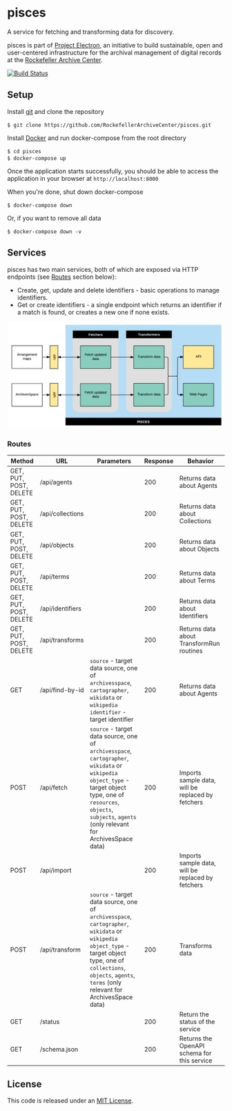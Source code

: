 # pisces
A service for fetching and transforming data for discovery.

pisces is part of [Project Electron](https://github.com/RockefellerArchiveCenter/project_electron), an initiative to build sustainable, open and user-centered infrastructure for the archival management of digital records at the [Rockefeller Archive Center](http://rockarch.org/).

[![Build Status](https://travis-ci.org/RockefellerArchiveCenter/pisces.svg?branch=master)](https://travis-ci.org/RockefellerArchiveCenter/pisces)

## Setup

Install [git](https://git-scm.com/) and clone the repository

    $ git clone https://github.com/RockefellerArchiveCenter/pisces.git

Install [Docker](https://store.docker.com/search?type=edition&offering=community) and run docker-compose from the root directory

    $ cd pisces
    $ docker-compose up

Once the application starts successfully, you should be able to access the application in your browser at `http://localhost:8000`

When you're done, shut down docker-compose

    $ docker-compose down

Or, if you want to remove all data

    $ docker-compose down -v


## Services

pisces has two main services, both of which are exposed via HTTP endpoints (see [Routes](#routes) section below):

* Create, get, update and delete identifiers - basic operations to manage identifiers.
* Get or create identifiers - a single endpoint which returns an identifier if a match is found, or creates a new one if none exists.

![Pisces diagram](pisces-services.png)


### Routes

| Method | URL | Parameters | Response  | Behavior  |
|--------|-----|---|---|---|
|GET, PUT, POST, DELETE|/api/agents||200|Returns data about Agents|
|GET, PUT, POST, DELETE|/api/collections||200|Returns data about Collections|
|GET, PUT, POST, DELETE|/api/objects||200|Returns data about Objects|
|GET, PUT, POST, DELETE|/api/terms||200|Returns data about Terms|
|GET, PUT, POST, DELETE|/api/identifiers||200|Returns data about Identifiers|
|GET, PUT, POST, DELETE|/api/transforms||200|Returns data about TransformRun routines|
|GET|/api/find-by-id|`source` - target data source, one of `archivesspace`, `cartographer`, `wikidata` or `wikipedia` <br/> `identifier` - target identifier|200|Returns data about Agents|
|POST|/api/fetch|`source` - target data source, one of `archivesspace`, `cartographer`, `wikidata` or `wikipedia` <br/> `object_type` - target object type, one of `resources`, `objects`, `subjects`, `agents` (only relevant for ArchivesSpace data)|200|Imports sample data, will be replaced by fetchers|
|POST|/api/import||200|Imports sample data, will be replaced by fetchers|
|POST|/api/transform|`source` - target data source, one of `archivesspace`, `cartographer`, `wikidata` or `wikipedia` <br/> `object_type` - target object type, one of `collections`, `objects`, `agents`, `terms` (only relevant for ArchivesSpace data)|200|Transforms data|
|GET|/status||200|Return the status of the service|
|GET|/schema.json||200|Returns the OpenAPI schema for this service|

## License

This code is released under an [MIT License](LICENSE).
